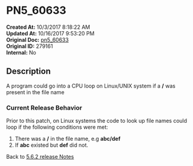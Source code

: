 # PN5_60633

**Created At:** 10/3/2017 8:18:22 AM  
**Updated At:** 10/16/2017 9:53:20 PM  
**Original Doc:** [pn5_60633](https://docs.jbase.com/36526-5-6-2-release-notes/pn5_60633)  
**Original ID:** 279161  
**Internal:** No  

## Description

A program could go into a CPU loop on Linux/UNIX system if a **/** was present in the file name

### Current Release Behavior

Prior to this patch, on Linux systems the code to look up file names could loop if the following conditions were met:

1. There was a **/** in the file name, e.g **abc/def**
2. If **abc** existed but **def** did not.

Back to [5.6.2 release Notes](./../README.md)
